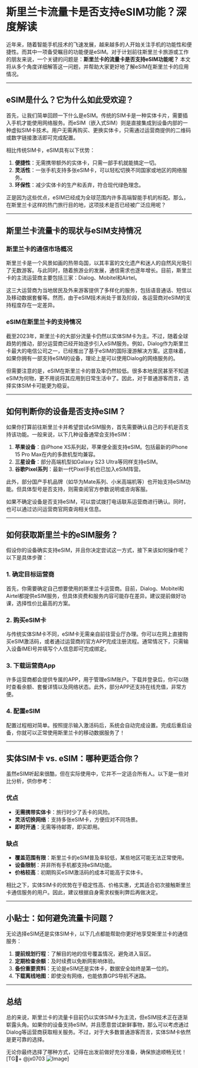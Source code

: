 # 斯里兰卡流量卡是否支持eSIM功能？深度解读

近年来，随着智能手机技术的飞速发展，越来越多的人开始关注手机的功能性和便捷性。而其中一项备受瞩目的功能便是eSIM。对于计划前往斯里兰卡旅游或工作的朋友来说，一个关键的问题是：**斯里兰卡的流量卡是否支持eSIM功能呢？** 本文将从多个角度详细解答这一问题，并帮助大家更好地了解eSIM在斯里兰卡的应用情况。

---

## eSIM是什么？它为什么如此受欢迎？

首先，让我们简单回顾一下什么是eSIM。传统的SIM卡是一种实体卡片，需要插入手机才能使用网络服务。而eSIM（嵌入式SIM）则是直接集成到设备内部的一种虚拟SIM卡技术。用户无需再购买、更换实体卡，只需通过运营商提供的二维码或数字链接激活即可完成配置。

相比传统SIM卡，eSIM具有以下优势：

1. **便捷性**：无需携带额外的实体卡，只需一部手机就能搞定一切。
2. **灵活性**：一张手机支持多张eSIM卡，可以轻松切换不同国家或地区的网络服务。
3. **环保性**：减少实体卡的生产和丢弃，符合现代绿色理念。

正是因为这些优点，eSIM已经成为全球范围内许多高端智能手机的标配。那么，在斯里兰卡这样的热门旅行目的地，这项技术是否已经被广泛应用呢？

---

## 斯里兰卡流量卡的现状与eSIM支持情况

### 斯里兰卡的通信市场概况

斯里兰卡是一个风景如画的热带岛国，以其丰富的文化遗产和迷人的自然风光吸引了无数游客。与此同时，随着旅游业的发展，通信需求也逐年增长。目前，斯里兰卡的主流运营商主要包括三家：Dialog、Mobitel和Airtel。

这三大运营商为当地居民及外来游客提供了多样化的服务，包括语音通话、短信以及移动数据套餐等。然而，由于eSIM技术尚处于普及阶段，各运营商对eSIM的支持程度存在一定差异。

### eSIM在斯里兰卡的支持情况

截至2023年，斯里兰卡的大部分流量卡仍然以实体SIM卡为主。不过，随着全球趋势的推动，部分运营商已经开始逐步引入eSIM服务。例如，Dialog作为斯里兰卡最大的电信公司之一，已经推出了基于eSIM的国际漫游解决方案。这意味着，如果你拥有一部支持eSIM的设备，理论上是可以使用Dialog的网络服务的。

但需要注意的是，eSIM在斯里兰卡的普及率仍然较低。很多本地居民甚至不知道eSIM为何物，更不用说将其应用到日常生活中了。因此，对于普通游客而言，选择实体SIM卡可能更为稳妥。

---

## 如何判断你的设备是否支持eSIM？

如果你打算前往斯里兰卡并希望尝试eSIM服务，首先需要确认自己的手机是否支持该功能。一般来说，以下几种设备通常会支持eSIM：

1. **苹果设备**：自iPhone XS系列起，苹果便全面支持eSIM。包括最新的iPhone 15 Pro Max在内的多款机型均兼容。
2. **三星设备**：部分高端机型如Galaxy S23 Ultra等同样支持eSIM。
3. **谷歌Pixel系列**：最新一代Pixel手机也已加入eSIM阵营。

此外，部分国产手机品牌（如华为Mate系列、小米高端机等）也开始支持eSIM功能。但具体型号是否支持，则需查阅官方参数说明或咨询客服。

如果不确定设备是否支持eSIM，可以尝试拨打电话联系运营商进行确认。同时，也可以通过访问运营商官网查询相关信息。

---

## 如何获取斯里兰卡的eSIM服务？

假设你的设备确实支持eSIM，并且你决定尝试这一方式，接下来该如何操作呢？以下是具体步骤：

### 1. 确定目标运营商
首先，你需要确定自己想要使用的斯里兰卡运营商。目前，Dialog、Mobitel和Airtel都提供eSIM服务，但具体资费和服务内容可能存在差异。建议提前做好功课，选择性价比最高的方案。

### 2. 购买eSIM卡
与传统实体SIM卡不同，eSIM卡无需亲自前往营业厅办理。你可以在网上直接购买eSIM激活码，或者通过运营商的官方APP完成注册流程。通常情况下，只需输入设备IMEI号并填写个人信息即可完成绑定。

### 3. 下载运营商App
许多运营商都会提供专属的APP，用于管理eSIM账户。下载并登录后，你可以随时查看余额、套餐详情以及网络状态。此外，部分APP还支持在线充值，非常方便。

### 4. 配置eSIM
配置过程相对简单。按照提示输入激活码后，系统会自动完成设置。完成后重启设备，你就可以正常使用斯里兰卡的移动数据服务了！

---

## 实体SIM卡 vs. eSIM：哪种更适合你？

虽然eSIM听起来很酷，但在实际使用中，它并不一定适合所有人。以下是一些对比分析，供你参考：

### 优点
- **无需携带实体卡**：旅行时少了丢卡的风险。
- **灵活切换网络**：支持多张eSIM卡，方便应对不同场景。
- **即时开通**：无需等待邮寄，即买即用。

### 缺点
- **覆盖范围有限**：斯里兰卡的eSIM普及率较低，某些地区可能无法正常使用。
- **设备限制**：并非所有手机都支持eSIM功能。
- **价格较高**：初期购买eSIM激活码的成本可能高于实体卡。

相比之下，实体SIM卡的优势在于稳定性高、价格实惠，尤其适合初次接触斯里兰卡通信服务的用户。因此，建议根据自身需求权衡利弊后再做决定。

---

## 小贴士：如何避免流量卡问题？

无论选择eSIM还是实体SIM卡，以下几点都能帮助你更好地享受斯里兰卡的通信服务：

1. **提前规划行程**：了解目的地的信号覆盖情况，避免进入盲区。
2. **定期检查余额**：及时续费以免断网影响体验。
3. **备份重要资料**：无论是eSIM还是实体卡，数据安全始终是第一位的。
4. **下载离线地图**：即使没有网络，也能依靠GPS导航不迷路。

---

## 总结

总的来说，斯里兰卡的流量卡目前仍以实体SIM卡为主流，但eSIM技术正在逐渐崭露头角。如果你的设备支持eSIM，并且愿意尝试新鲜事物，那么可以考虑通过Dialog等运营商获取相关服务。不过，对于大多数普通游客而言，实体SIM卡依然是更可靠的选择。

无论你最终选择了哪种方式，记得在出发前做好充分准备，确保旅途顺畅无忧！[TG💪+ @jx0703 ![Image](https://github.com/user-attachments/assets/dbca1d08-cadb-493c-b0ec-ad6f7a83f270)]